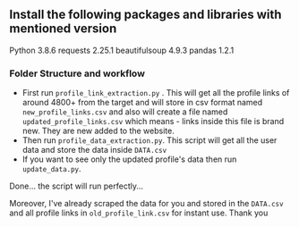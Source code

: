 ## Install the following packages and libraries with mentioned version

Python 3.8.6
requests 2.25.1
beautifulsoup 4.9.3
pandas 1.2.1


### Folder Structure and workflow

- First run `profile_link_extraction.py` . This will get all the profile links of around 4800+ from the target and will store in csv format named `new_profile_links.csv`
and also will create a file named `updated_profile_links.csv` which means - links inside this file is brand new. They are new added to the website.
- Then run `profile_data_extraction.py`. This script will get all the user data and store the data inside  `DATA.csv`
- If you want to see only the updated profile's data then run `update_data.py`.

Done... the script will run perfectly...

Moreover, I've already scraped the data for you and stored in the `DATA.csv` and all profile links in `old_profile_link.csv` for instant use. Thank you
